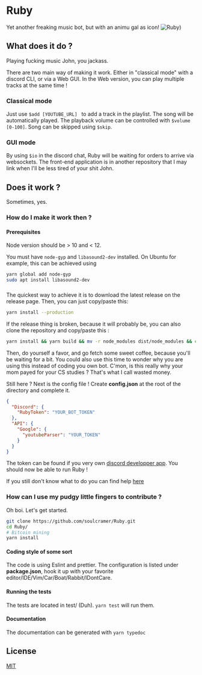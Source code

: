 # Ruby

Yet another freaking music bot, but with an animu gal as icon!
![Ruby](https://i.pinimg.com/736x/95/6a/72/956a72e128f787f1c7af24b33b485e81--rwby-rose-rwby-fanart.jpg))

## What does it do ?
Playing fucking music John, you jackass.

There are two main way of making it work. Either in "classical mode" with a discord CLI, or via a Web GUI.
In the Web version, you can play multiple tracks at the same time ! 

### Classical mode
Just use ```$add [YOUTUBE_URL] ``` to add a track in the playlist. The song will be automatically played.
The playback volume can be controlled with ```$volume [0-100]```. Song can be skipped using ```$skip```.

### GUI mode
By using ```$io``` in the discord chat, Ruby will be waiting for orders to arrive via websockets. 
The front-end application is in another repository that I may link when I'll be less tired of your
shit John.

## Does it work ?
Sometimes, yes. 

### How do I make it work then ?

#### Prerequisites
Node version should be > 10 and < 12.

You must have `node-gyp`  and `libasound2-dev` installed.
On Ubuntu for example, this can be achieved using 
```bash 
yarn global add node-gyp
sudo apt install libasound2-dev
```
###
The quickest way to achieve it is to download the latest release on the release page.
Then, you can just copy/paste this:
```bash
yarn install --production
```
If the release thing is broken, because it will probably be, 
you can also clone the repository and copy/paste this :
```bash
yarn install && yarn build && mv -r node_modules dist/node_modules && cd dist/ && npm prune --production
```
Then, do yourself a favor, and go fetch some sweet coffee, because you'll be waiting for a bit. 
You could also use this time to wonder why you are using this instead of coding you own bot. C'mon,
is this really why your mom payed for your CS studies ? That's what I call wasted money.

Still here ? Next is the config file ! Create **config.json** at the root of the directory and
complete it. 
```json
{
  "Discord": {
    "RubyToken": "YOUR_BOT_TOKEN"
  },
  "API": {
    "Google": {
      "youtubeParser": "YOUR_TOKEN"
    }
  }
}
``` 
The token can be found if you very own [discord developper app](https://discordapp.com/developers/applications/).
You should now be able to run Ruby !
 
If you still don't know what to do you can find help [here](https://www.autism.org.uk/services/helplines/main.aspx) 

### How can I use my pudgy little fingers to contribute ?
 
Oh boi. Let's get started.
```bash
git clone https://github.com/soulcramer/Ruby.git
cd Ruby/
# Bitcoin mining
yarn install
```
#### Coding style of some sort
The code is using Eslint and prettier. The configuration is listed under **package.json**, hook it up
with your favorite editor/IDE/Vim/Car/Boat/Rabbit/IDontCare.
 
#### Running the tests
The tests are located in test/ (Duh). `yarn test` will run them. 

#### Documentation
The documentation can be generated with `yarn typedoc`

## License
[MIT](http://opensource.org/licenses/MIT)

